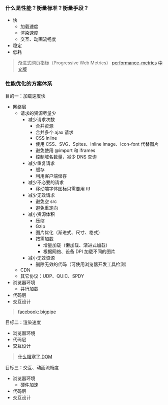 ### 什么是性能？衡量标准？衡量手段？
- 快
  + 加载速度
  + 渲染速度
  + 交互、动画流畅度
- 稳定
- 低耗

> 渐进式网页指标（Progressive Web Metrics）
> [performance-metrics](https://codeburst.io/performance-metrics-whats-this-all-about-1128461ad6b)
> [中文版](https://llp0574.github.io/2017/10/19/performance-metrics-whats-this-all-about/)

### 性能优化的方案体系

目的一：加载速度快
- 网络层
  + 请求的资源尽量少
    - 减少请求次数
      + 合并资源
      + 合并多个 ajax 请求
      + CSS inline
      + 使用 CSS、SVG、Spites、Inline Image、Icon-font 代替图片
      + 避免使用 @import 和 iframes
      + 控制域名数量，减少 DNS 查询
    - 减少重复请求
      + 缓存
      + 利用客户端储存
    - 减少不必要的请求
      + 移动端字体图标只需要用 ttf
    - 减少无效请求
      + 避免空 src
      + 避免重定向
    - 减小资源体积
      + 压缩
      + Gzip
      + 图片优化（渐进式、尺寸、格式）
      + 按需加载
        - 增量加载（懒加载、渐进式加载）
        - 根据网络、设备 DPI 加载不同的图片
    - 减小无效资源
      + 删除无效的代码（可使用浏览器开发工具检测）
  + CDN
  + 其它协议：UDP、QUIC、SPDY
- 浏览器环境
  + 并行加载      
- 代码层
- 交互设计

> [facebook: bigpipe](https://www.facebook.com/notes/facebook-engineering/bigpipe-pipelining-web-pages-for-high-performance/389414033919/)


目标二：渲染速度

- 浏览器环境
- 代码层
- 交互设计

> [什么阻塞了 DOM](https://juejin.im/post/587f4afb61ff4b00651b3c18)


目标三：交互、动画流畅度

- 浏览器环境
  + 硬件加速
- 代码层
- 交互设计